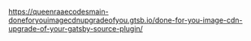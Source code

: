 https://queenraaecodesmain-doneforyouimagecdnupgradeofyou.gtsb.io/done-for-you-image-cdn-upgrade-of-your-gatsby-source-plugin/